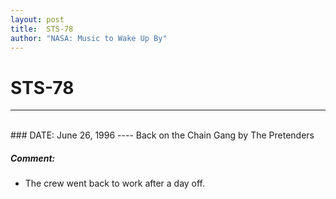 ```yaml
---
layout: post
title:  STS-78
author: "NASA: Music to Wake Up By"
---
```


# STS-78
----
<br/>
### DATE: June 26, 1996
----
Back on the Chain Gang by The Pretenders

##### Comment:
* The crew went back to work after a day off.
